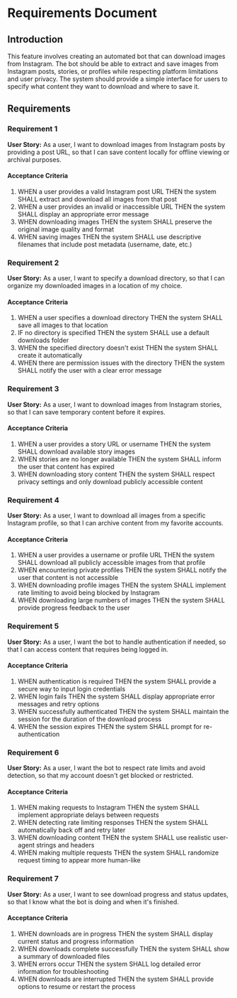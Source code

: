 # Requirements Document

## Introduction

This feature involves creating an automated bot that can download images from Instagram. The bot should be able to extract and save images from Instagram posts, stories, or profiles while respecting platform limitations and user privacy. The system should provide a simple interface for users to specify what content they want to download and where to save it.

## Requirements

### Requirement 1

**User Story:** As a user, I want to download images from Instagram posts by providing a post URL, so that I can save content locally for offline viewing or archival purposes.

#### Acceptance Criteria

1. WHEN a user provides a valid Instagram post URL THEN the system SHALL extract and download all images from that post
2. WHEN a user provides an invalid or inaccessible URL THEN the system SHALL display an appropriate error message
3. WHEN downloading images THEN the system SHALL preserve the original image quality and format
4. WHEN saving images THEN the system SHALL use descriptive filenames that include post metadata (username, date, etc.)

### Requirement 2

**User Story:** As a user, I want to specify a download directory, so that I can organize my downloaded images in a location of my choice.

#### Acceptance Criteria

1. WHEN a user specifies a download directory THEN the system SHALL save all images to that location
2. IF no directory is specified THEN the system SHALL use a default downloads folder
3. WHEN the specified directory doesn't exist THEN the system SHALL create it automatically
4. WHEN there are permission issues with the directory THEN the system SHALL notify the user with a clear error message

### Requirement 3

**User Story:** As a user, I want to download images from Instagram stories, so that I can save temporary content before it expires.

#### Acceptance Criteria

1. WHEN a user provides a story URL or username THEN the system SHALL download available story images
2. WHEN stories are no longer available THEN the system SHALL inform the user that content has expired
3. WHEN downloading story content THEN the system SHALL respect privacy settings and only download publicly accessible content

### Requirement 4

**User Story:** As a user, I want to download all images from a specific Instagram profile, so that I can archive content from my favorite accounts.

#### Acceptance Criteria

1. WHEN a user provides a username or profile URL THEN the system SHALL download all publicly accessible images from that profile
2. WHEN encountering private profiles THEN the system SHALL notify the user that content is not accessible
3. WHEN downloading profile images THEN the system SHALL implement rate limiting to avoid being blocked by Instagram
4. WHEN downloading large numbers of images THEN the system SHALL provide progress feedback to the user

### Requirement 5

**User Story:** As a user, I want the bot to handle authentication if needed, so that I can access content that requires being logged in.

#### Acceptance Criteria

1. WHEN authentication is required THEN the system SHALL provide a secure way to input login credentials
2. WHEN login fails THEN the system SHALL display appropriate error messages and retry options
3. WHEN successfully authenticated THEN the system SHALL maintain the session for the duration of the download process
4. WHEN the session expires THEN the system SHALL prompt for re-authentication

### Requirement 6

**User Story:** As a user, I want the bot to respect rate limits and avoid detection, so that my account doesn't get blocked or restricted.

#### Acceptance Criteria

1. WHEN making requests to Instagram THEN the system SHALL implement appropriate delays between requests
2. WHEN detecting rate limiting responses THEN the system SHALL automatically back off and retry later
3. WHEN downloading content THEN the system SHALL use realistic user-agent strings and headers
4. WHEN making multiple requests THEN the system SHALL randomize request timing to appear more human-like

### Requirement 7

**User Story:** As a user, I want to see download progress and status updates, so that I know what the bot is doing and when it's finished.

#### Acceptance Criteria

1. WHEN downloads are in progress THEN the system SHALL display current status and progress information
2. WHEN downloads complete successfully THEN the system SHALL show a summary of downloaded files
3. WHEN errors occur THEN the system SHALL log detailed error information for troubleshooting
4. WHEN downloads are interrupted THEN the system SHALL provide options to resume or restart the process
